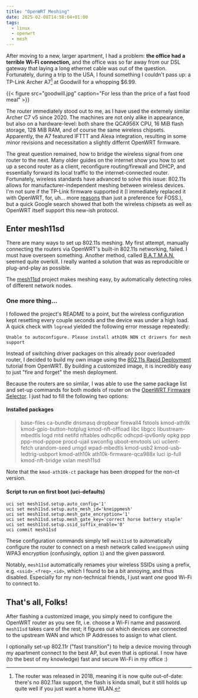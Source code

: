 ```yaml
---
title: "OpenWRT Meshing"
date: 2025-02-08T14:58:04+01:00
tags:
  - linux
  - openwrt
  - mesh
---
```


After moving to a new, larger apartment, I had a problem: **the office had a terrible Wi-Fi connection,** and the office was so far away from our DSL gateway that laying a long ethernet cable was out of the question. Fortunately, during a trip to the USA, I found something I couldn't pass up: a TP-Link Archer A7[^old] at Goodwill for a whopping $6.99.

{{< figure src="goodwill.jpg" caption="For less than the price of a fast food meal" >}}

The router immediately stood out to me, as I have used the extemely similar Archer C7 v5 since 2020. The machines are not only alike in appearance, but also on a hardware-level: both share the QCA956X CPU, 16 MiB flash storage, 128 MiB RAM, and of course the same wireless chipsets. Apparently, the A7 featured IFTTT and Alexa integration, resulting in some minor revisions and necessitation a slightly differnt OpenWRT firmware.

The great question remained, how to bridge the wireless signal from one router to the next. Many older guides on the internet show you how to set up a second router as a client, reconfigure routing/firewall and DHCP, and essentially forward its local traffic to the internet-connected router. Fortunately, wireless standards have advanced to solve this issue: 802.11s allows for manufacturer-independent meshing between wireless devices. I'm not sure if the TP-Link firmware supported it (I immediately replaced it with OpenWRT, for, uh... more [reasons](https://www.malwarebytes.com/blog/news/2024/12/tp-link-faces-us-national-security-probe-potential-ban-on-devices) than just a preference for FOSS.), but a quick Google search showed that both the wireless chipsets as well as OpenWRT itself support this new-ish protocol.

## Enter mesh11sd

There are many ways to set up 802.11s meshing. My first attempt, manually connecting the routers via OpenWRT's built-in 802.11s networking, failed. I must have overseen something. Another method, called [B.A.T.M.A.N.](https://openwrt.org/docs/guide-user/network/wifi/mesh/batman) seemed quite overkill. I really wanted a solution that was as reproducible or plug-and-play as possible.

The [mesh11sd](https://github.com/openNDS/mesh11sd) project makes meshing easy, by automatically detecting roles of different network nodes.

### One more thing...

I followed the project's README to a point, but the wireless configuration kept resetting every couple seconds and the device was under a high load. A quick check with `logread` yielded the following error message repeatedly:

```
Unable to autoconfigure. Please install ath10k NON ct drivers for mesh support
```

Instead of switching driver packages on this already poor overloaded router, I decided to build my own image using the [802.11s Rapid Deployment](https://openwrt.org/docs/guide-user/network/wifi/mesh/rapiddeployment) tutorial from OpenWRT. By building a customized image, it is incredibly easy to just "fire and forget" the mesh deployment.

Because the routers are so similar, I was able to use the same package list and set-up commands for both models of router on the [OpenWRT Firmware Selector](https://firmware-selector.openwrt.org/). I just had to fill the following two options:

#### Installed packages

>base-files ca-bundle dnsmasq dropbear firewall4 fstools kmod-ath9k kmod-gpio-button-hotplug kmod-nft-offload libc libgcc libustream-mbedtls logd mtd netifd nftables odhcp6c odhcpd-ipv6only opkg ppp ppp-mod-pppoe procd-ujail swconfig uboot-envtools uci uclient-fetch urandom-seed urngd wpad-mbedtls kmod-usb2 kmod-usb-ledtrig-usbport kmod-ath10k ath10k-firmware-qca988x luci ip-full kmod-nft-bridge vxlan mesh11sd

Note that the `kmod-ath10k-ct` package has been dropped for the non-ct version.

#### Script to run on first boot (uci-defaults)

```
uci set mesh11sd.setup.auto_config='1'
uci set mesh11sd.setup.auto_mesh_id='kneippmesh'
uci set mesh11sd.setup.mesh_gate_encryption='1'
uci set mesh11sd.setup.mesh_gate_key='correct horse battery staple'
uci set mesh11sd.setup.ssid_suffix_enable='0'
uci commit mesh11sd
```

These configuration commands simply tell `mesh11sd` to automatically configure the router to connect on a mesh network called `kneippmesh` using WPA3 encryption (confusingly, option `1`) and the given password.

Notably, `mesh11sd` automatically renames your wireless SSIDs using a prefix, e.g. `<ssid>_<freq>_<id>`, which I found to be a bit annoying, and thus disabled. Especially for my non-technical friends, I just want *one* good Wi-Fi to connect to.

## That's all, Folks!

After flashing a customized image, you simply need to configure the OpenWRT router as you see fit, i.e. choose a Wi-Fi name and password. `mesh11sd` takes care of the rest; it figures out which devices are connected to the upstream WAN and which IP Addresses to assign to what client.

I optionally set-up 802.11r ("fast transition") to help a device moving through my apartment connect to the best AP, but even that is optional. I now have (to the best of my knowledge) fast and secure Wi-Fi in my office :)

[^old]: The router was released in 2018, meaning it is now quite out-of-date: there's no 802.11ax support, the flash is kinda small, but it still holds up quite well if you just want a home WLAN.
